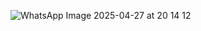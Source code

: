 ![WhatsApp Image 2025-04-27 at 20 14 12](https://github.com/user-attachments/assets/05c4a7a5-dd88-4845-a30d-6deed35c9224)
